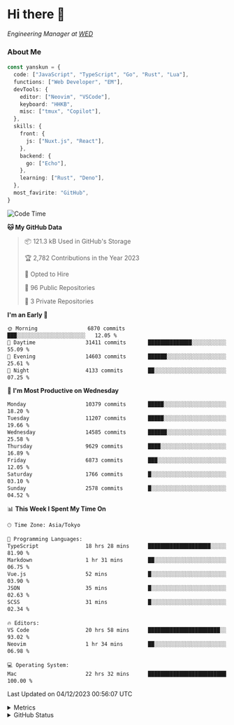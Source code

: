 # Hi there&nbsp;:wave:

<!-- ![Alt text](https://spotify-recently-played-readme.vercel.app/api?user=31kynbuubkiu3r4qh4hjuaglhfay) -->

_Engineering Manager at [WED](https://github.com/wedinc)_

### About Me

```ts
const yanskun = {
  code: ["JavaScript", "TypeScript", "Go", "Rust", "Lua"],
  functions: ["Web Developer", "EM"],
  devTools: {
    editor: ["Neovim", "VSCode"],
    keyboard: "HHKB",
    misc: ["tmux", "Copilot"],
  },
  skills: {
    front: {
      js: ["Nuxt.js", "React"],
    },
    backend: {
      go: ["Echo"],
    },
    learning: ["Rust", "Deno"],
  },
  most_favirite: "GitHub",
}
```

<!--START_SECTION:waka-->
![Code Time](http://img.shields.io/badge/Code%20Time-605%20hrs%2031%20mins-blue)

**🐱 My GitHub Data** 

> 📦 121.3 kB Used in GitHub's Storage 
 > 
> 🏆 2,782 Contributions in the Year 2023
 > 
> 💼 Opted to Hire
 > 
> 📜 96 Public Repositories 
 > 
> 🔑 3 Private Repositories 
 > 
**I'm an Early 🐤** 

```text
🌞 Morning                6870 commits        ███░░░░░░░░░░░░░░░░░░░░░░   12.05 % 
🌆 Daytime                31411 commits       ██████████████░░░░░░░░░░░   55.09 % 
🌃 Evening                14603 commits       ██████░░░░░░░░░░░░░░░░░░░   25.61 % 
🌙 Night                  4133 commits        ██░░░░░░░░░░░░░░░░░░░░░░░   07.25 % 
```
📅 **I'm Most Productive on Wednesday** 

```text
Monday                   10379 commits       █████░░░░░░░░░░░░░░░░░░░░   18.20 % 
Tuesday                  11207 commits       █████░░░░░░░░░░░░░░░░░░░░   19.66 % 
Wednesday                14585 commits       ██████░░░░░░░░░░░░░░░░░░░   25.58 % 
Thursday                 9629 commits        ████░░░░░░░░░░░░░░░░░░░░░   16.89 % 
Friday                   6873 commits        ███░░░░░░░░░░░░░░░░░░░░░░   12.05 % 
Saturday                 1766 commits        █░░░░░░░░░░░░░░░░░░░░░░░░   03.10 % 
Sunday                   2578 commits        █░░░░░░░░░░░░░░░░░░░░░░░░   04.52 % 
```


📊 **This Week I Spent My Time On** 

```text
🕑︎ Time Zone: Asia/Tokyo

💬 Programming Languages: 
TypeScript               18 hrs 28 mins      ████████████████████░░░░░   81.90 % 
Markdown                 1 hr 31 mins        ██░░░░░░░░░░░░░░░░░░░░░░░   06.75 % 
Vue.js                   52 mins             █░░░░░░░░░░░░░░░░░░░░░░░░   03.90 % 
JSON                     35 mins             █░░░░░░░░░░░░░░░░░░░░░░░░   02.63 % 
SCSS                     31 mins             █░░░░░░░░░░░░░░░░░░░░░░░░   02.34 % 

🔥 Editors: 
VS Code                  20 hrs 58 mins      ███████████████████████░░   93.02 % 
Neovim                   1 hr 34 mins        ██░░░░░░░░░░░░░░░░░░░░░░░   06.98 % 

💻 Operating System: 
Mac                      22 hrs 32 mins      █████████████████████████   100.00 % 
```


 Last Updated on 04/12/2023 00:56:07 UTC
<!--END_SECTION:waka-->

<details>
  <summary>Metrics</summary>
  <img src="https://github.com/yanskun/yanskun/blob/main/github-metrics.svg" alt="Metrics">
</details>

<details>
  <summary>GitHub Status</summary>
  <picture>
    <source media="(prefers-color-scheme: dark)" srcset="https://raw.githubusercontent.com/yanskun/yanskun/master/profile-summary-card-output/nord_dark/0-profile-details.svg">
   <img src="https://raw.githubusercontent.com/yanskun/yanskun/master/profile-summary-card-output/default/0-profile-details.svg">
  </picture>
  <br>
  <picture>
    <source media="(prefers-color-scheme: dark)" srcset="https://raw.githubusercontent.com/yanskun/yanskun/master/profile-summary-card-output/nord_dark/1-repos-per-language.svg">
   <img src="https://raw.githubusercontent.com/yanskun/yanskun/master/profile-summary-card-output/default/1-repos-per-language.svg">
  </picture>
  <picture>
    <source media="(prefers-color-scheme: dark)" srcset="https://raw.githubusercontent.com/yanskun/yanskun/master/profile-summary-card-output/nord_dark/2-most-commit-language.svg">
   <img src="https://raw.githubusercontent.com/yanskun/yanskun/master/profile-summary-card-output/default/2-most-commit-language.svg">
  </picture>
  <br>
  <picture>
    <source media="(prefers-color-scheme: dark)" srcset="https://raw.githubusercontent.com/yanskun/yanskun/master/profile-summary-card-output/nord_dark/3-stats.svg">
   <img src="https://raw.githubusercontent.com/yanskun/yanskun/master/profile-summary-card-output/default/3-stats.svg">
  </picture>
  <picture>
    <source media="(prefers-color-scheme: dark)" srcset="https://raw.githubusercontent.com/yanskun/yanskun/master/profile-summary-card-output/nord_dark/4-productive-time.svg">
   <img src="https://raw.githubusercontent.com/yanskun/yanskun/master/profile-summary-card-output/default/4-productive-time.svg">
  </picture>
</details>
